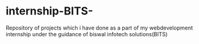 # internship-BITS-
Repository of projects which i have done as a part of my webdevelopment internship under the guidance of biswal infotech solutions(BITS)

